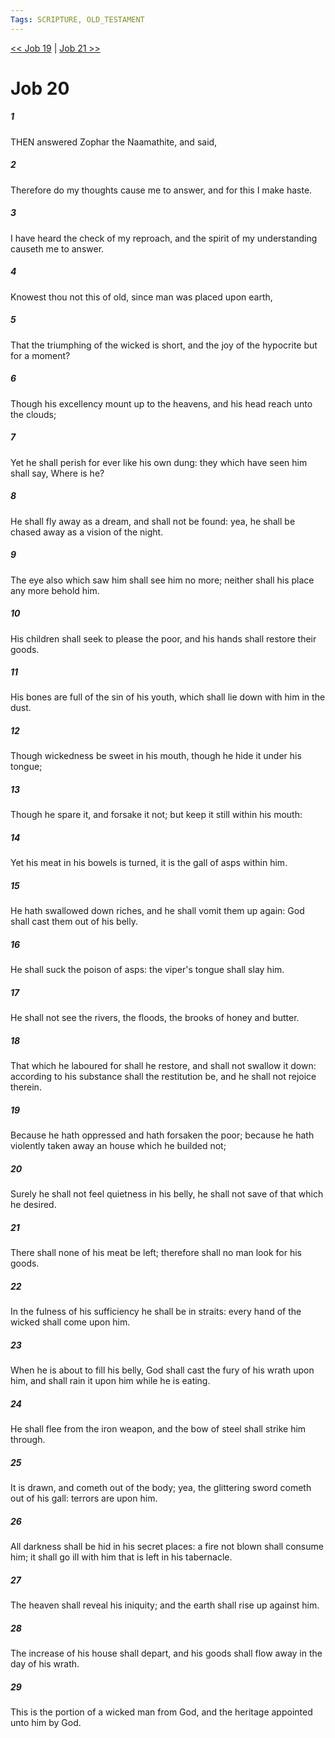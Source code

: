 ```yaml
---
Tags: SCRIPTURE, OLD_TESTAMENT
---
```


[<< Job 19](OLD_TESTAMENT/18_Job/Job_19.md) | [Job 21 >>](OLD_TESTAMENT/18_Job/Job_21.md)

# Job 20

##### 1
 THEN answered Zophar the Naamathite, and said,
##### 2
 Therefore do my thoughts cause me to answer, and for this I make haste.
##### 3
 I have heard the check of my reproach, and the spirit of my understanding causeth me to answer.
##### 4
 Knowest thou not this of old, since man was placed upon earth,
##### 5
 That the triumphing of the wicked is short, and the joy of the hypocrite but for a moment?
##### 6
 Though his excellency mount up to the heavens, and his head reach unto the clouds;
##### 7
 Yet he shall perish for ever like his own dung: they which have seen him shall say, Where is he?
##### 8
 He shall fly away as a dream, and shall not be found: yea, he shall be chased away as a vision of the night.
##### 9
 The eye also which saw him shall see him no more; neither shall his place any more behold him.
##### 10
 His children shall seek to please the poor, and his hands shall restore their goods.
##### 11
 His bones are full of the sin of his youth, which shall lie down with him in the dust.
##### 12
 Though wickedness be sweet in his mouth, though he hide it under his tongue;
##### 13
 Though he spare it, and forsake it not; but keep it still within his mouth:
##### 14
 Yet his meat in his bowels is turned, it is the gall of asps within him.
##### 15
 He hath swallowed down riches, and he shall vomit them up again: God shall cast them out of his belly.
##### 16
 He shall suck the poison of asps: the viper's tongue shall slay him.
##### 17
 He shall not see the rivers, the floods, the brooks of honey and butter.
##### 18
 That which he laboured for shall he restore, and shall not swallow it down: according to his substance shall the restitution be, and he shall not rejoice therein.
##### 19
 Because he hath oppressed and hath forsaken the poor; because he hath violently taken away an house which he builded not;
##### 20
 Surely he shall not feel quietness in his belly, he shall not save of that which he desired.
##### 21
 There shall none of his meat be left; therefore shall no man look for his goods.
##### 22
 In the fulness of his sufficiency he shall be in straits: every hand of the wicked shall come upon him.
##### 23
 When he is about to fill his belly, God shall cast the fury of his wrath upon him, and shall rain it upon him while he is eating.
##### 24
 He shall flee from the iron weapon, and the bow of steel shall strike him through.
##### 25
 It is drawn, and cometh out of the body; yea, the glittering sword cometh out of his gall: terrors are upon him.
##### 26
 All darkness shall be hid in his secret places: a fire not blown shall consume him; it shall go ill with him that is left in his tabernacle.
##### 27
 The heaven shall reveal his iniquity; and the earth shall rise up against him.
##### 28
 The increase of his house shall depart, and his goods shall flow away in the day of his wrath.
##### 29
 This is the portion of a wicked man from God, and the heritage appointed unto him by God.
